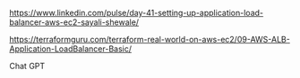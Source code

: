 https://www.linkedin.com/pulse/day-41-setting-up-application-load-balancer-aws-ec2-sayali-shewale/


https://terraformguru.com/terraform-real-world-on-aws-ec2/09-AWS-ALB-Application-LoadBalancer-Basic/

Chat GPT